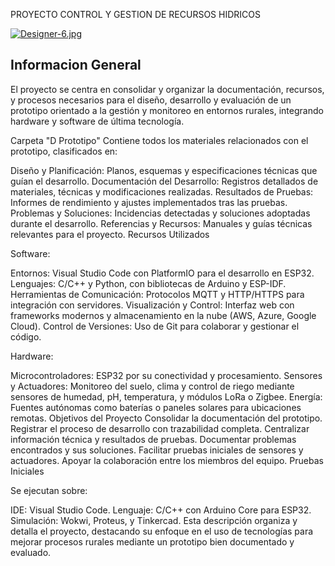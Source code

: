 PROYECTO CONTROL Y GESTION DE RECURSOS HIDRICOS

[![Designer-6.jpg](https://i.postimg.cc/PJJymyd1/Designer-6.jpg)](https://postimg.cc/q6f2r8h7)     

## Informacion General

El proyecto se centra en consolidar y organizar la documentación, recursos, y procesos necesarios para el diseño, desarrollo y evaluación de un prototipo orientado a la gestión y monitoreo en entornos rurales, integrando hardware y software de última tecnología.

Carpeta "D Prototipo"
Contiene todos los materiales relacionados con el prototipo, clasificados en:

Diseño y Planificación: Planos, esquemas y especificaciones técnicas que guían el desarrollo.
Documentación del Desarrollo: Registros detallados de materiales, técnicas y modificaciones realizadas.
Resultados de Pruebas: Informes de rendimiento y ajustes implementados tras las pruebas.
Problemas y Soluciones: Incidencias detectadas y soluciones adoptadas durante el desarrollo.
Referencias y Recursos: Manuales y guías técnicas relevantes para el proyecto.
Recursos Utilizados

Software:

Entornos: Visual Studio Code con PlatformIO para el desarrollo en ESP32.
Lenguajes: C/C++ y Python, con bibliotecas de Arduino y ESP-IDF.
Herramientas de Comunicación: Protocolos MQTT y HTTP/HTTPS para integración con servidores.
Visualización y Control: Interfaz web con frameworks modernos y almacenamiento en la nube (AWS, Azure, Google Cloud).
Control de Versiones: Uso de Git para colaborar y gestionar el código.

Hardware:

Microcontroladores: ESP32 por su conectividad y procesamiento.
Sensores y Actuadores: Monitoreo del suelo, clima y control de riego mediante sensores de humedad, pH, temperatura, y módulos LoRa o Zigbee.
Energía: Fuentes autónomas como baterías o paneles solares para ubicaciones remotas.
Objetivos del Proyecto
Consolidar la documentación del prototipo.
Registrar el proceso de desarrollo con trazabilidad completa.
Centralizar información técnica y resultados de pruebas.
Documentar problemas encontrados y sus soluciones.
Facilitar pruebas iniciales de sensores y actuadores.
Apoyar la colaboración entre los miembros del equipo.
Pruebas Iniciales

Se ejecutan sobre:

IDE: Visual Studio Code.
Lenguaje: C/C++ con Arduino Core para ESP32.
Simulación: Wokwi, Proteus, y Tinkercad.
Esta descripción organiza y detalla el proyecto, destacando su enfoque en el uso de tecnologías para mejorar procesos rurales mediante un prototipo bien documentado y evaluado.

